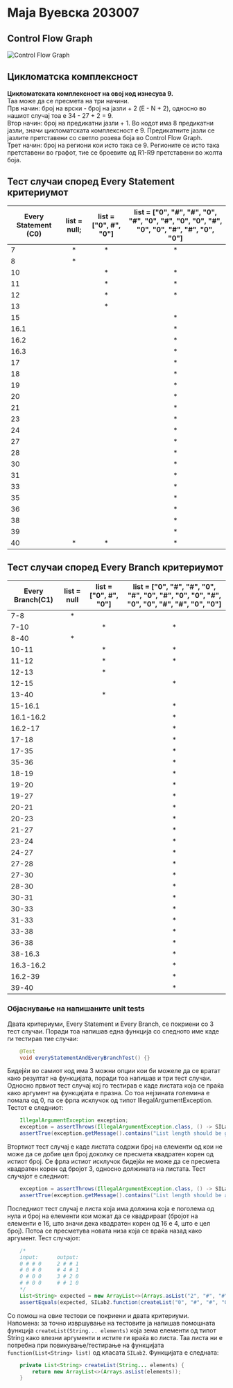 # Маја Вуевска 203007

## Control Flow Graph
<img src="./CFG_203007.png" alt="Control Flow Graph" sizes="70%">

## Цикломатска комплексност

**Цикломатската комплексност на овој код изнесува 9.** <br>
Таа може да се пресмета на три начини. <br> 
Прв начин: број на врски - број на јазли + 2 (E - N + 2), односно во нашиот 
случај тоа е 34 - 27 + 2 = 9. <br>
Втор начин: број на предикатни јазли + 1. Во кодот има 8 предикатни јазли, 
значи цикломатската комплексност е 9. Предикатните јазли се јазлите претставени со светло розева боја во Control Flow Graph.<br>
Трет начин: број на региони кои исто така се 9. Регионите се исто така претставени во графот, тие се броевите од R1-R9 претставени во жолта боја. 

## Тест случаи според Every Statement критериумот

| **Every Statement (C0)** 	| **list = null;** 	| **list = ["0", #",   "0"]** 	| **list = ["0", "#", "#", "0", "#", "0", "#", "0", "0", "#", "0", "0", "#", "#", "0", "0"]** 	|
|---	|:---:	|:---:	|:---:	|
| 7 	| * 	| * 	| * 	|
| 8 	| * 	|  	|  	|
| 10 	|  	| * 	| * 	|
| 11 	|  	| * 	| * 	|
| 12 	|  	| * 	| * 	|
| 13 	|  	| * 	|  	|
| 15 	|  	|  	| * 	|
| 16.1 	|  	|  	| * 	|
| 16.2 	|  	|  	| * 	|
| 16.3 	|  	|  	| * 	|
| 17 	|  	|  	| * 	|
| 18 	|  	|  	| * 	|
| 19 	|  	|  	| * 	|
| 20 	|  	|  	| * 	|
| 21 	|  	|  	| * 	|
| 23 	|  	|  	| * 	|
| 24 	|  	|  	| * 	|
| 27 	|  	|  	| * 	|
| 28 	|  	|  	| * 	|
| 30 	|  	|  	| * 	|
| 31 	|  	|  	| * 	|
| 33 	|  	|  	| * 	|
| 35 	|  	|  	| * 	|
| 36 	|  	|  	| * 	|
| 38    |   |   | *     |
| 39 	|  	|  	| * 	|
| 40 	| * 	| * 	| *	|                                                 	|

## Тест случаи според Every Branch критериумот

| **Every Branch(C1)** | **list = null** | **list = ["0", #", "0"]** | **list = ["0", "#", "#", "0", "#", "0", "#", "0", "0", "#", "0", "0", "#", "#", "0", "0"]** |
|----------------------|:---------------:|:-------------------------:|:--------------------------------------------------------:|
| 7-8                  | *               |                           |                                                          |
| 7-10                 |                 | *                         | *                                                        |
| 8-40                 | *               |                           |                                                          |
| 10-11                |                 | *                         | *                                                        |
| 11-12                |                 | *                         | *                                                        |
| 12-13                |                 | *                         |                                                          |
| 12-15                |                 |                           | *                                                        |
| 13-40                |                 | *                         |                                                          |
| 15-16.1              |                 |                           | *                                                        |
| 16.1-16.2            |                 |                           | *                                                        |
| 16.2-17              |                 |                           | *                                                        |
| 17-18                |                 |                           | *                                                        |
| 17-35                |                 |                           | *                                                        |
| 35-36                |                 |                           | *                                                        |
| 18-19                |                 |                           | *                                                        |
| 19-20                |                 |                           | *                                                        |
| 19-27                |                 |                           | *                                                        |
| 20-21                |                 |                           | *                                                        |
| 20-23                |                 |                           | *                                                        |
| 21-27                |                 |                           | *                                                        |
| 23-24                |                 |                           | *                                                        |
| 24-27                |                 |                           | *                                                        |
| 27-28                |                 |                           | *                                                        |
| 27-30                |                 |                           | *                                                        |
| 28-30                |                 |                           | *                                                        |
| 30-31                |                 |                           | *                                                        |
| 30-33                |                 |                           | *                                                        |  
| 31-33                |                 |                           | *                                                        | 
| 33-38                |                 |                           | *                                                        |
| 36-38                |                 |                           | *                                                        |
| 38-16.3              |                 |                           | *                                                        |
| 16.3-16.2            |                 |                           | *                                                        |
| 16.2-39              |                 |                           | *                                                        |
| 39-40                |                 |                           | *                                                        |

### Објаснување на напишаните unit tests

Двата критериуми, Every Statement и Every Branch, се покриени со 3 тест случаи. Поради тоа напишав една функција со следното име каде ги тестирав тие случаи: <br>
```java
    @Test
    void everyStatementAndEveryBranchTest() {}
```
Бидејќи во самиот код има 3 можни опции кои би можеле да се вратат како резултат на функцијата, поради тоа напишав и три тест случаи. Односно првиот тест случај кој го тестирав е каде листата која се праќа како аргумент на функцијата е празна. Со тоа нејзината големина е помала од 0, па се фрла исклучок од типот IllegalArgumentException. Тестот е следниот: <br>

```java
    IllegalArgumentException exception; 
    exception = assertThrows(IllegalArgumentException.class, () -> SILab2.function(createList())); 
    assertTrue(exception.getMessage().contains("List length should be greater than 0"));
```

Втортиот тест случај е каде листата содржи број на елементи од кои не може да се добие цел број доколку се пресмета квадратен корен од истиот број. Се фрла истиот исклучок бидејќи не може да се пресмета квадратен корен од бројот 3, односно должината на листата. Тест случајот е следниот: <br>

```java
    exception = assertThrows(IllegalArgumentException.class, () -> SILab2.function(createList("0", "#", "0")));
    assertTrue(exception.getMessage().contains("List length should be a perfect square"));
```

Последниот тест случај е листа која има должина која е поголема од нула и број на елементи кои можат да се квадрираат (бројот на елементи е 16, што значи дека квадратен корен од 16 е 4, што е цел број). Потоа се пресметува новата низа која се враќа назад како аргумент. Тест случајот: <br>

```java
    /*  
    input:      output:
    0 # # 0     2 # # 1
    # 0 # 0     # 4 # 1
    0 # 0 0     3 # 2 0
    # # 0 0     # # 1 0
    */
    List<String> expected = new ArrayList<>(Arrays.asList("2", "#", "#", "1", "#", "4", "#", "1", "3", "#", "2", "0", "#", "#", "1", "0"));
    assertEquals(expected, SILab2.function(createList("0", "#", "#", "0", "#", "0", "#", "0", "0", "#", "0", "0", "#", "#", "0", "0")));
```

Со помош на овие тестови се покриени и двата критериуми. <br>
Напомена: за точно извршување на тестовите ја напишав помошната функција ```createList(String... elements)``` која зема елементи од типот String како влезни аргументи и истите ги враќа во листа. Таа листа ни е потребна при повикување/тестирање на функцијата ```function(List<String> list)``` од класата ```SILab2```. Функцијата е следната:<br>

```java
    private List<String> createList(String... elements) {
        return new ArrayList<>(Arrays.asList(elements));
    }
```